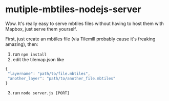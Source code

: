 mutiple-mbtiles-nodejs-server
==============

Wow. It's really easy to serve mbtiles files without having to host them with Mapbox, just serve them yourself.

First, just create an mbtiles file (via Tilemill probably cause it's freaking amazing), then:

1. run `npm install`
2. edit the tilemap.json like
```js
{
 "layername": "path/to/file.mbtiles",
 "another_layer": "path/to/another_file.mbtiles"
}
```
3. run `node server.js [PORT]`
